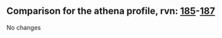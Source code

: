 ## Comparison for the athena profile, rvn: [185](https://github.com/PRO100KatYT/FortniteProfileRevisions/tree/main/profiles/athena/185%20athena.json)-[187](https://github.com/PRO100KatYT/FortniteProfileRevisions/tree/main/profiles/athena/187%20athena.json)

No changes
